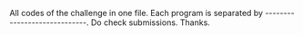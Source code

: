 All codes of the challenge in one file. Each program is separated by -----------------------------. Do check submissions. Thanks.
